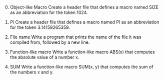  0. Object-like Macro
Create a header file that defines a macro named SIZE as an abbreviation for the token 1024.

 1. Pi
Create a header file that defines a macro named PI as an abbreviation for the token 3.14159265359.

 2. File name
Write a program that prints the name of the file it was compiled from, followed by a new line.

 3. Function-like macro
Write a function-like macro ABS(x) that computes the absolute value of a number x.

 4. SUM
Write a function-like macro SUM(x, y) that computes the sum of the numbers x and y.